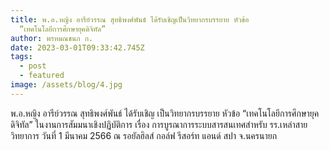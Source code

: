 ```yaml
---
title: พ.อ.หญิง อารีย์วรรณ สุทธิพงศ์พันธ์ ได้รับเชิญเป็นวิทยากรบรรยาย หัวข้อ
  “เทคโนโลยีการศึกษายุคดิจิทัล”
author: พรหมณชนก ก.
date: 2023-03-01T09:33:42.745Z
tags:
  - post
  - featured
image: /assets/blog/4.jpg
---
```


พ.อ.หญิง อารีย์วรรณ สุทธิพงศ์พันธ์ ได้รับเชิญ เป็นวิทยากรบรรยาย หัวข้อ “เทคโนโลยีการศึกษายุคดิจิทัล” ในงานการสัมมนาเชิงปฏิบัติการ เรื่อง การบูรณาการระบบสารสนเทศสำหรับ รร.เหล่าสายวิทยาการ วันที่ 1 มีนาคม 2566 ณ รอยัลฮิลส์ กอล์ฟ รีสอร์ท แอนด์ สปา จ.นครนายก
